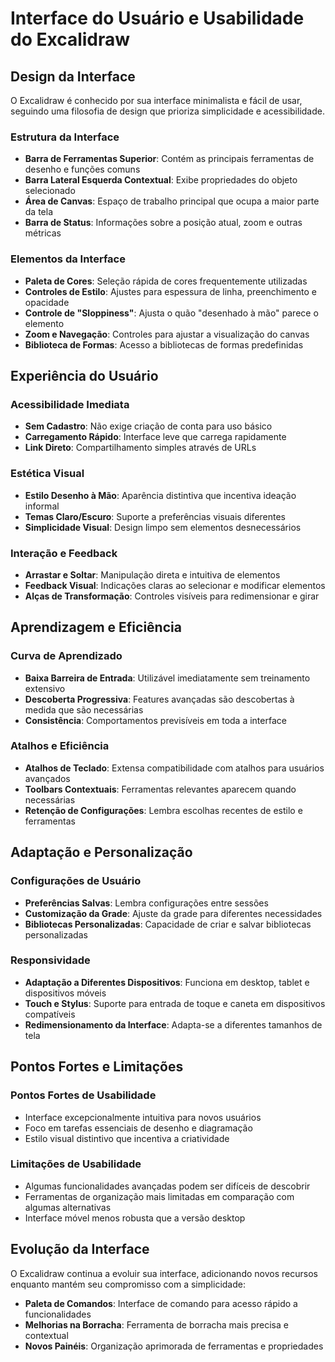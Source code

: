 # Interface do Usuário e Usabilidade do Excalidraw

## Design da Interface

O Excalidraw é conhecido por sua interface minimalista e fácil de usar, seguindo uma filosofia de design que prioriza simplicidade e acessibilidade.

### Estrutura da Interface

- **Barra de Ferramentas Superior**: Contém as principais ferramentas de desenho e funções comuns
- **Barra Lateral Esquerda Contextual**: Exibe propriedades do objeto selecionado
- **Área de Canvas**: Espaço de trabalho principal que ocupa a maior parte da tela
- **Barra de Status**: Informações sobre a posição atual, zoom e outras métricas

### Elementos da Interface

- **Paleta de Cores**: Seleção rápida de cores frequentemente utilizadas
- **Controles de Estilo**: Ajustes para espessura de linha, preenchimento e opacidade
- **Controle de "Sloppiness"**: Ajusta o quão "desenhado à mão" parece o elemento
- **Zoom e Navegação**: Controles para ajustar a visualização do canvas
- **Biblioteca de Formas**: Acesso a bibliotecas de formas predefinidas

## Experiência do Usuário

### Acessibilidade Imediata

- **Sem Cadastro**: Não exige criação de conta para uso básico
- **Carregamento Rápido**: Interface leve que carrega rapidamente
- **Link Direto**: Compartilhamento simples através de URLs

### Estética Visual

- **Estilo Desenho à Mão**: Aparência distintiva que incentiva ideação informal
- **Temas Claro/Escuro**: Suporte a preferências visuais diferentes
- **Simplicidade Visual**: Design limpo sem elementos desnecessários

### Interação e Feedback

- **Arrastar e Soltar**: Manipulação direta e intuitiva de elementos
- **Feedback Visual**: Indicações claras ao selecionar e modificar elementos
- **Alças de Transformação**: Controles visíveis para redimensionar e girar

## Aprendizagem e Eficiência

### Curva de Aprendizado

- **Baixa Barreira de Entrada**: Utilizável imediatamente sem treinamento extensivo
- **Descoberta Progressiva**: Features avançadas são descobertas à medida que são necessárias
- **Consistência**: Comportamentos previsíveis em toda a interface

### Atalhos e Eficiência

- **Atalhos de Teclado**: Extensa compatibilidade com atalhos para usuários avançados
- **Toolbars Contextuais**: Ferramentas relevantes aparecem quando necessárias
- **Retenção de Configurações**: Lembra escolhas recentes de estilo e ferramentas

## Adaptação e Personalização

### Configurações de Usuário

- **Preferências Salvas**: Lembra configurações entre sessões
- **Customização da Grade**: Ajuste da grade para diferentes necessidades
- **Bibliotecas Personalizadas**: Capacidade de criar e salvar bibliotecas personalizadas

### Responsividade

- **Adaptação a Diferentes Dispositivos**: Funciona em desktop, tablet e dispositivos móveis
- **Touch e Stylus**: Suporte para entrada de toque e caneta em dispositivos compatíveis
- **Redimensionamento da Interface**: Adapta-se a diferentes tamanhos de tela

## Pontos Fortes e Limitações

### Pontos Fortes de Usabilidade

- Interface excepcionalmente intuitiva para novos usuários
- Foco em tarefas essenciais de desenho e diagramação
- Estilo visual distintivo que incentiva a criatividade

### Limitações de Usabilidade

- Algumas funcionalidades avançadas podem ser difíceis de descobrir
- Ferramentas de organização mais limitadas em comparação com algumas alternativas
- Interface móvel menos robusta que a versão desktop

## Evolução da Interface

O Excalidraw continua a evoluir sua interface, adicionando novos recursos enquanto mantém seu compromisso com a simplicidade:

- **Paleta de Comandos**: Interface de comando para acesso rápido a funcionalidades
- **Melhorias na Borracha**: Ferramenta de borracha mais precisa e contextual
- **Novos Painéis**: Organização aprimorada de ferramentas e propriedades
